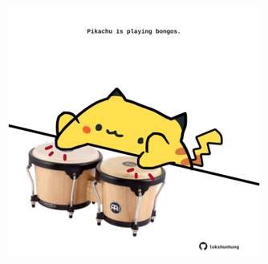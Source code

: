 <!-- built at 11/08/2023, 24:01:09 UTC -->
<p align="center">
  <img width="500" height="500" src="./ReadmeImage.svg">
</p>
